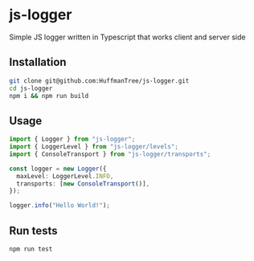 # js-logger

Simple JS logger written in Typescript that works client and server side

## Installation

```sh
git clone git@github.com:HuffmanTree/js-logger.git
cd js-logger
npm i && npm run build
```

## Usage

```typescript
import { Logger } from "js-logger";
import { LoggerLevel } from "js-logger/levels";
import { ConsoleTransport } from "js-logger/transports";

const logger = new Logger({
  maxLevel: LoggerLevel.INFO,
  transports: [new ConsoleTransport()],
});

logger.info("Hello World!");
```

## Run tests

```sh
npm run test
```
